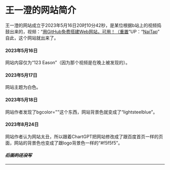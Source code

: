 # 王一澄的网站简介
王一澄的网站成立于2023年5月16日20时10分42秒，是某位根据b站上的视频捣鼓出来的，视频：“[用GitHub免费搭建Web网站，可用！（重置](https://www.bilibili.com/video/BV1eh41177Fy/?share_source=copy_web&vd_source=6cb742f6cbefcac62080b0ca2b61b053 "用GitHub免费搭建Web网站，可用！（重置")”UP：“[NaiTap](https://space.bilibili.com/1076095077 "NaiTap")”
自此，这个网站就出来了。
#### 2023年5月16日
网站内容仅为“123 Eason”（因为那个视频是在晚上被发现的）。
#### 2023年5月17日
网站主题为白色。
#### 2023年5月18日
网站作者发现了bgcolor=""这个东西，网站背景色就变成了“lightsteelblue”。
#### 2023年8月24日
网站作者认为网站太丑，所以跟着ChartGPT把网站修改成了跟百度首页一样的页面，网站的背景色也变成了跟logo背景色一样的“#f5f5f5”。
#### **~~*后面的还没写*~~**

------------


